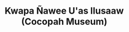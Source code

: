 ---
layout: repo
title: "Kwapa Ñawee U'as llusaaw (Cocopah Museum)"
id: 12922
permalink: repos/12922/
---